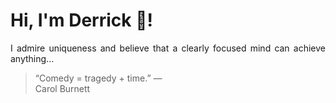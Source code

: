 # Hi, I'm Derrick 👋!
<p align="justify">I admire uniqueness and believe that a clearly focused mind can achieve anything...</p> 
<!-- #quote-start -->
<blockquote>&ldquo;Comedy = tragedy + time.&rdquo; &mdash; <footer>Carol Burnett</footer></blockquote>
<!-- #quote-end -->
